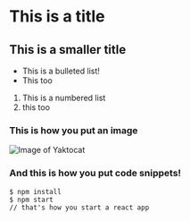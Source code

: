# This is a title
## This is a smaller title

- This is a bulleted list!
- This too

1. This is a numbered list
2. this too

### This is how you put an image
![Image of Yaktocat](https://octodex.github.com/images/yaktocat.png)

### And this is how you put code snippets!
```
$ npm install
$ npm start
// that's how you start a react app 
```
